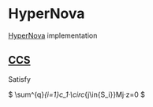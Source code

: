 # HyperNova
[HyperNova](https://eprint.iacr.org/2023/573.pdf) implementation

## [CCS](https://eprint.iacr.org/2023/552.pdf)

Satisfy

$
\sum^{q}_{i=1}c_1·\circ_{j\in{S_i}}Mj·z=0
$
